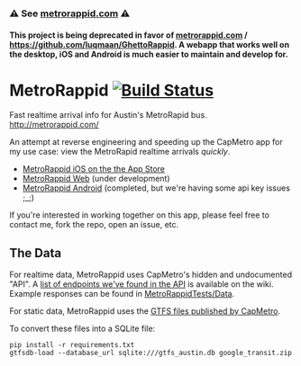 ### :warning: See [metrorappid.com](http://metrorappid.com) :warning:

#### This project is being deprecated in favor of [metrorappid.com](http://metrorappid.com) / https://github.com/luqmaan/GhettoRappid. A webapp that works well on the desktop, iOS and Android is much easier to maintain and develop for.



MetroRappid [![Build Status](https://travis-ci.org/luqmaan/MetroRappid.svg?branch=dev)](https://travis-ci.org/luqmaan/MetroRappid)
==

Fast realtime arrival info for Austin's MetroRapid bus. http://metrorappid.com/

An attempt at reverse engineering and speeding up the CapMetro app for my use case: view the MetroRapid realtime arrivals *quickly*.

- [MetroRappid iOS on the the App Store](https://itunes.apple.com/us/app/metrorappid/id827603682?ls=1&mt=8)
- [MetroRappid Web](https://github.com/luqmaan/GhettoRappid) (under development)
- [MetroRappid Android](https://github.com/sethgho/MetroRappidAndroid) (completed, but we're having some api key issues ;_;)

If you're interested in working together on this app, please feel free to contact me, fork the repo, open an issue, etc.


The Data
--

For realtime data, MetroRappid uses CapMetro's hidden and undocumented "API". A [list of endpoints we've found in the API](https://github.com/luqmaan/MetroRappid/wiki/The-CapMetro-API) is available on the wiki. Example responses can be found in [MetroRappidTests/Data](https://github.com/luqmaan/MetroRappid/tree/dev/MetroRappidTests/Data).

For static data, MetroRappid uses the [GTFS files published by CapMetro](http://www.capmetro.org/gisdata/google_transit.zip).

To convert these files into a SQLite file:

```
pip install -r requirements.txt
gtfsdb-load --database_url sqlite:///gtfs_austin.db google_transit.zip
```

